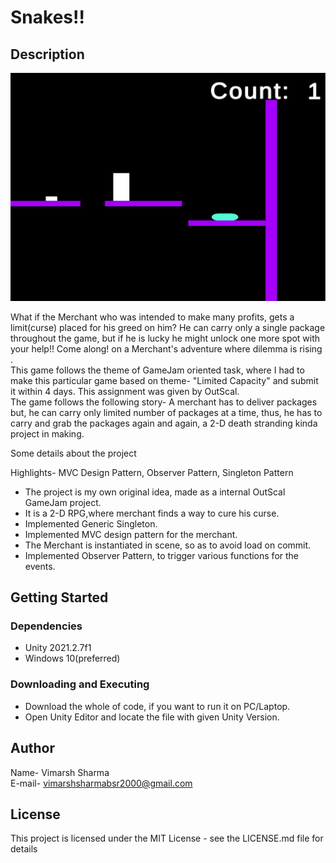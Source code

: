 # Snakes!!

## Description

![alt text](https://github.com/Vimu-Sama/vimu-sama.github.io/blob/main/images/MerhcantDilemma.JPG?raw=true)

What if the Merchant who was intended to make many profits, gets a limit(curse) placed for his greed on him? He can carry only a single package throughout the game, but if he is lucky he might unlock one more spot with your help!! Come along! on a Merchant's adventure where dilemma is rising .<br>
This game follows the theme of GameJam oriented task, where I had to make this particular game based on theme- "Limited Capacity" and submit it within 4 days. This assignment was given by OutScal.<br>
The game follows the following story- A merchant has to deliver packages but, he can carry only limited number of packages at a time, thus, he has to carry and grab the packages again and again, a 2-D death stranding kinda project in making.<br>

Some details about the project<br>

Highlights- MVC Design Pattern, Observer Pattern, Singleton Pattern<br>

* The project is my own original idea, made as a internal OutScal GameJam project.<br>
* It is a 2-D RPG,where merchant finds a way to cure his curse.<br>
* Implemented Generic Singleton.<br>
* Implemented MVC design pattern for the merchant.<br>
* The Merchant is instantiated in scene, so as to avoid load on commit.<br>
* Implemented Observer Pattern, to trigger various functions for the events.<br>

## Getting Started

### Dependencies

* Unity 2021.2.7f1
* Windows 10(preferred)

### Downloading and Executing

* Download the whole of code, if you want to run it on PC/Laptop.
* Open Unity Editor and locate the file with given Unity Version.


## Author

Name- Vimarsh Sharma<br>
E-mail- vimarshsharmabsr2000@gmail.com

## License

This project is licensed under the MIT License - see the LICENSE.md file for details
